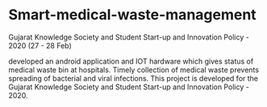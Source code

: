 # Smart-medical-waste-management
Gujarat Knowledge Society and Student Start-up and Innovation Policy - 2020 (27 - 28 Feb)


developed an android application and IOT hardware which gives status of medical waste bin at hospitals. Timely collection of medical waste prevents spreading of bacterial and viral infections. This project is developed for the Gujarat Knowledge Society and Student Start-up and Innovation Policy - 2020.
